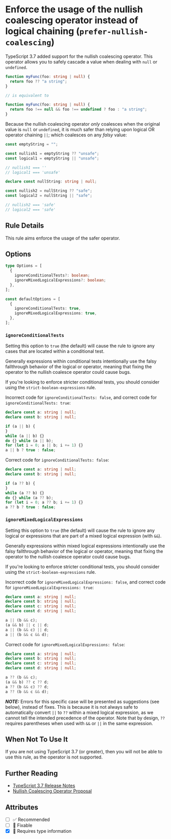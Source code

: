 # Enforce the usage of the nullish coalescing operator instead of logical chaining (`prefer-nullish-coalescing`)

TypeScript 3.7 added support for the nullish coalescing operator. This operator
allows you to safely cascade a value when dealing with `null` or `undefined`.

```ts
function myFunc(foo: string | null) {
  return foo ?? "a string";
}

// is equivalent to

function myFunc(foo: string | null) {
  return foo !== null && foo !== undefined ? foo : "a string";
}
```

Because the nullish coalescing operator _only_ coalesces when the original value
is `null` or `undefined`, it is much safer than relying upon logical OR operator
chaining `||`; which coalesces on any _falsy_ value:

```ts
const emptyString = "";

const nullish1 = emptyString ?? "unsafe";
const logical1 = emptyString || "unsafe";

// nullish1 === ''
// logical1 === 'unsafe'

declare const nullString: string | null;

const nullish2 = nullString ?? "safe";
const logical2 = nullString || "safe";

// nullish2 === 'safe'
// logical2 === 'safe'
```

## Rule Details

This rule aims enforce the usage of the safer operator.

## Options

```ts
type Options = [
  {
    ignoreConditionalTests?: boolean;
    ignoreMixedLogicalExpressions?: boolean;
  },
];

const defaultOptions = [
  {
    ignoreConditionalTests: true,
    ignoreMixedLogicalExpressions: true,
  },
];
```

### `ignoreConditionalTests`

Setting this option to `true` (the default) will cause the rule to ignore any
cases that are located within a conditional test.

Generally expressions within conditional tests intentionally use the falsy
fallthrough behavior of the logical or operator, meaning that fixing the
operator to the nullish coalesce operator could cause bugs.

If you're looking to enforce stricter conditional tests, you should consider
using the `strict-boolean-expressions` rule.

Incorrect code for `ignoreConditionalTests: false`, and correct code for
`ignoreConditionalTests: true`:

```ts
declare const a: string | null;
declare const b: string | null;

if (a || b) {
}
while (a || b) {}
do {} while (a || b);
for (let i = 0; a || b; i += 1) {}
a || b ? true : false;
```

Correct code for `ignoreConditionalTests: false`:

```ts
declare const a: string | null;
declare const b: string | null;

if (a ?? b) {
}
while (a ?? b) {}
do {} while (a ?? b);
for (let i = 0; a ?? b; i += 1) {}
a ?? b ? true : false;
```

### `ignoreMixedLogicalExpressions`

Setting this option to `true` (the default) will cause the rule to ignore any
logical or expressions that are part of a mixed logical expression (with `&&`).

Generally expressions within mixed logical expressions intentionally use the
falsy fallthrough behavior of the logical or operator, meaning that fixing the
operator to the nullish coalesce operator could cause bugs.

If you're looking to enforce stricter conditional tests, you should consider
using the `strict-boolean-expressions` rule.

Incorrect code for `ignoreMixedLogicalExpressions: false`, and correct code for
`ignoreMixedLogicalExpressions: true`:

```ts
declare const a: string | null;
declare const b: string | null;
declare const c: string | null;
declare const d: string | null;

a || (b && c);
(a && b) || c || d;
a || (b && c) || d;
a || (b && c && d);
```

Correct code for `ignoreMixedLogicalExpressions: false`:

```ts
declare const a: string | null;
declare const b: string | null;
declare const c: string | null;
declare const d: string | null;

a ?? (b && c);
(a && b) ?? c ?? d;
a ?? (b && c) ?? d;
a ?? (b && c && d);
```

**_NOTE:_** Errors for this specific case will be presented as suggestions (see
below), instead of fixes. This is because it is not always safe to automatically
convert `||` to `??` within a mixed logical expression, as we cannot tell the
intended precedence of the operator. Note that by design, `??` requires
parentheses when used with `&&` or `||` in the same expression.

## When Not To Use It

If you are not using TypeScript 3.7 (or greater), then you will not be able to
use this rule, as the operator is not supported.

## Further Reading

- [TypeScript 3.7 Release Notes](https://www.typescriptlang.org/docs/handbook/release-notes/typescript-3-7.html)
- [Nullish Coalescing Operator Proposal](https://github.com/tc39/proposal-nullish-coalescing/)

## Attributes

- [ ] ✅ Recommended
- [ ] 🔧 Fixable
- [x] 💭 Requires type information

